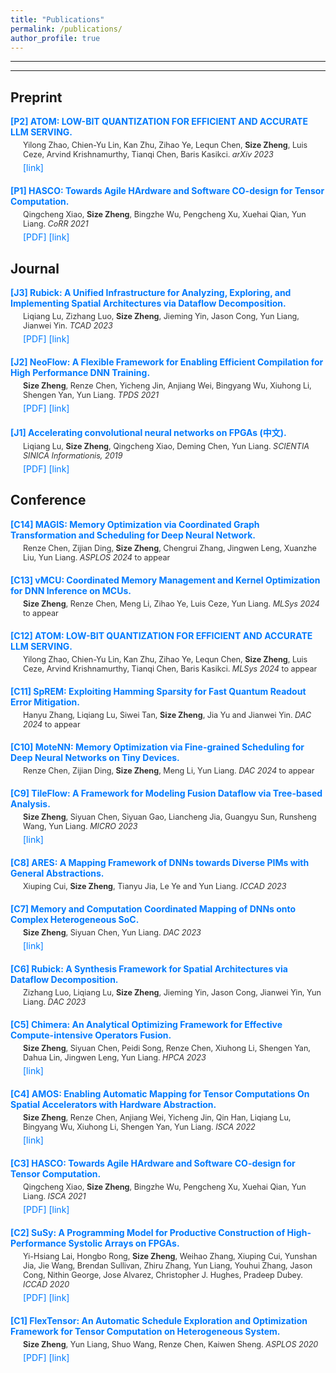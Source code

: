 ```yaml
---
title: "Publications"
permalink: /publications/
author_profile: true
---
```


---

<!-- See a full list on  [Google Scholar](https://scholar.google.com/citations?user=_7Q8uIYAAAAJ&hl=en)   -->

---

## Preprint

<div style="margin-bottom: 20px;">
    <div style="color: #007bff; font-weight: bold; margin-bottom: 5px;">[P2] ATOM: LOW-BIT QUANTIZATION FOR EFFICIENT AND ACCURATE LLM SERVING.</div>
    <div style="margin-left: 20px; margin-bottom: 5px;">
        <span style="color: #333; font-size: 0.9em;">Yilong Zhao, Chien-Yu Lin, Kan Zhu, Zihao Ye, Lequn Chen, <strong>Size Zheng</strong>, Luis Ceze, Arvind Krishnamurthy, Tianqi Chen, Baris Kasikci. <em>arXiv 2023</em></span>
    </div>
    <a href="https://arxiv.org/abs/2310.19102" style="margin-left: 20px; text-decoration: none; color: #007bff;">[link]</a>
</div>

<div style="margin-bottom: 20px;">
    <div style="color: #007bff; font-weight: bold; margin-bottom: 5px;">[P1] HASCO: Towards Agile HArdware and Software CO-design for Tensor Computation.</div>
    <div style="margin-left: 20px; margin-bottom: 5px;">
        <span style="color: #333; font-size: 0.9em;">Qingcheng Xiao, <strong>Size Zheng</strong>, Bingzhe Wu, Pengcheng Xu, Xuehai Qian, Yun Liang. <em>CoRR 2021</em></span>
    </div>
    <a href="https://arxiv.org/abs/2105.01585" style="margin-left: 20px; text-decoration: none; color: #007bff;">[PDF]</a>
    <a href="../files/ISCA21-xqc.pdf" style="text-decoration: none; color: #007bff;">[link]</a>
</div>

## Journal

<!-- 同上面的格式，将所有Journal条目改写 -->
<div style="margin-bottom: 20px;">
    <div style="color: #007bff; font-weight: bold; margin-bottom: 5px;">[J3] Rubick: A Unified Infrastructure for Analyzing, Exploring, and Implementing Spatial Architectures via Dataflow Decomposition.</div>
    <div style="margin-left: 20px; margin-bottom: 5px;">
        <span style="color: #333; font-size: 0.9em;">Liqiang Lu, Zizhang Luo, <strong>Size Zheng</strong>, Jieming Yin, Jason Cong, Yun Liang, Jianwei Yin. <em>TCAD 2023</em></span>
    </div>
    <a href="https://ieeexplore.ieee.org/stamp/stamp.jsp?arnumber=10330679" style="margin-left: 20px; text-decoration: none; color: #007bff;">[PDF]</a>
    <a href="../files/TCAD-2023.pdf" style="text-decoration: none; color: #007bff;">[link]</a>
</div>

<div style="margin-bottom: 20px;">
    <div style="color: #007bff; font-weight: bold; margin-bottom: 5px;">[J2] NeoFlow: A Flexible Framework for Enabling Efficient Compilation for High Performance DNN Training.</div>
    <div style="margin-left: 20px; margin-bottom: 5px;">
        <span style="color: #333; font-size: 0.9em;"><strong>Size Zheng</strong>, Renze Chen, Yicheng Jin, Anjiang Wei, Bingyang Wu, Xiuhong Li, Shengen Yan, Yun Liang. <em>TPDS 2021</em></span>
    </div>
    <a href="https://ieeexplore.ieee.org/stamp/stamp.jsp?arnumber=9664259" style="margin-left: 20px; text-decoration: none; color: #007bff;">[PDF]</a>
    <a href="../files/NeoFlow-OpenAccess-Version.pdf" style="text-decoration: none; color: #007bff;">[link]</a>
</div>

<div style="margin-bottom: 20px;">
    <div style="color: #007bff; font-weight: bold; margin-bottom: 5px;">[J1] Accelerating convolutional neural networks on FPGAs (中文).</div>
    <div style="margin-left: 20px; margin-bottom: 5px;">
        <span style="color: #333; font-size: 0.9em;">Liqiang Lu, <strong>Size Zheng</strong>, Qingcheng Xiao, Deming Chen, Yun Liang. <em>SCIENTIA SINICA Informationis, 2019</em></span>
    </div>
    <a href="https://ceca.pku.edu.cn/docs/20200113152559178152.pdf" style="margin-left: 20px; text-decoration: none; color: #007bff;">[PDF]</a>
    <a href="../files/N112018-00291.pdf" style="text-decoration: none; color: #007bff;">[link]</a>
</div>

## Conference

<!-- 同上面的格式，将所有Conference条目改写 -->

<div style="margin-bottom: 20px;">
    <div style="color: #007bff; font-weight: bold; margin-bottom: 5px;">[C14] MAGIS: Memory Optimization via Coordinated Graph Transformation and Scheduling for Deep Neural Network.</div>
    <div style="margin-left: 20px; margin-bottom: 5px;">
        <span style="color: #333; font-size: 0.9em;">Renze Chen, Zijian Ding, <strong>Size Zheng</strong>, Chengrui Zhang, Jingwen Leng, Xuanzhe Liu, Yun Liang. <em>ASPLOS 2024</em> to appear</span>
    </div>
</div>

<div style="margin-bottom: 20px;">
    <div style="color: #007bff; font-weight: bold; margin-bottom: 5px;">[C13] vMCU: Coordinated Memory Management and Kernel Optimization for DNN Inference on MCUs.</div>
    <div style="margin-left: 20px; margin-bottom: 5px;">
        <span style="color: #333; font-size: 0.9em;"><strong>Size Zheng</strong>, Renze Chen, Meng Li, Zihao Ye, Luis Ceze, Yun Liang. <em>MLSys 2024</em> to appear</span>
    </div>
</div>

<div style="margin-bottom: 20px;">
    <div style="color: #007bff; font-weight: bold; margin-bottom: 5px;">[C12] ATOM: LOW-BIT QUANTIZATION FOR EFFICIENT AND ACCURATE LLM SERVING.</div>
    <div style="margin-left: 20px; margin-bottom: 5px;">
        <span style="color: #333; font-size: 0.9em;">Yilong Zhao, Chien-Yu Lin, Kan Zhu, Zihao Ye, Lequn Chen, <strong>Size Zheng</strong>, Luis Ceze, Arvind Krishnamurthy, Tianqi Chen, Baris Kasikci. <em>MLSys 2024</em> to appear</span>
    </div>
</div>

<div style="margin-bottom: 20px;">
    <div style="color: #007bff; font-weight: bold; margin-bottom: 5px;">[C11] SpREM: Exploiting Hamming Sparsity for Fast Quantum Readout Error Mitigation.</div>
    <div style="margin-left: 20px; margin-bottom: 5px;">
        <span style="color: #333; font-size: 0.9em;">Hanyu Zhang, Liqiang Lu, Siwei Tan, <strong>Size Zheng</strong>, Jia Yu and Jianwei Yin. <em>DAC 2024</em> to appear</span>
    </div>
</div>

<div style="margin-bottom: 20px;">
    <div style="color: #007bff; font-weight: bold; margin-bottom: 5px;">[C10] MoteNN: Memory Optimization via Fine-grained Scheduling for Deep Neural Networks on Tiny Devices.</div>
    <div style="margin-left: 20px; margin-bottom: 5px;">
        <span style="color: #333; font-size: 0.9em;">Renze Chen, Zijian Ding, <strong>Size Zheng</strong>, Meng Li, Yun Liang. <em>DAC 2024</em> to appear</span>
    </div>
</div>

<div style="margin-bottom: 20px;">
    <div style="color: #007bff; font-weight: bold; margin-bottom: 5px;">[C9] TileFlow: A Framework for Modeling Fusion Dataflow via Tree-based Analysis.</div>
    <div style="margin-left: 20px; margin-bottom: 5px;">
        <span style="color: #333; font-size: 0.9em;"><strong>Size Zheng</strong>, Siyuan Chen, Siyuan Gao, Liancheng Jia, Guangyu Sun, Runsheng Wang, Yun Liang. <em>MICRO 2023</em></span>
    </div>
    <a href="https://dl.acm.org/doi/10.1145/3613424.3623792" style="margin-left: 20px; text-decoration: none; color: #007bff;">[link]</a>
</div>

<div style="margin-bottom: 20px;">
    <div style="color: #007bff; font-weight: bold; margin-bottom: 5px;">[C8] ARES: A Mapping Framework of DNNs towards Diverse PIMs with General Abstractions.</div>
    <div style="margin-left: 20px; margin-bottom: 5px;">
        <span style="color: #333; font-size: 0.9em;">Xiuping Cui, <strong>Size Zheng</strong>, Tianyu Jia, Le Ye and Yun Liang. <em>ICCAD 2023</em></span>
    </div>
</div>

<div style="margin-bottom: 20px;">
    <div style="color: #007bff; font-weight: bold; margin-bottom: 5px;">[C7] Memory and Computation Coordinated Mapping of DNNs onto Complex Heterogeneous SoC.</div>
    <div style="margin-left: 20px; margin-bottom: 5px;">
        <span style="color: #333; font-size: 0.9em;"><strong>Size Zheng</strong>, Siyuan Chen, Yun Liang. <em>DAC 2023</em></span>
    </div>
    <a href="https://ieeexplore.ieee.org/document/10247951" style="margin-left: 20px; text-decoration: none; color: #007bff;">[link]</a>
</div>

<div style="margin-bottom: 20px;">
    <div style="color: #007bff; font-weight: bold; margin-bottom: 5px;">[C6] Rubick: A Synthesis Framework for Spatial Architectures via Dataflow Decomposition.</div>
    <div style="margin-left: 20px; margin-bottom: 5px;">
        <span style="color: #333; font-size: 0.9em;">Zizhang Luo, Liqiang Lu, <strong>Size Zheng</strong>, Jieming Yin, Jason Cong, Jianwei Yin, Yun Liang. <em>DAC 2023</em></span>
    </div>
</div>

<div style="margin-bottom: 20px;">
    <div style="color: #007bff; font-weight: bold; margin-bottom: 5px;">[C5] Chimera: An Analytical Optimizing Framework for Effective Compute-intensive Operators Fusion.</div>
    <div style="margin-left: 20px; margin-bottom: 5px;">
        <span style="color: #333; font-size: 0.9em;"><strong>Size Zheng</strong>, Siyuan Chen, Peidi Song, Renze Chen, Xiuhong Li, Shengen Yan, Dahua Lin, Jingwen Leng, Yun Liang. <em>HPCA 2023</em></span>
    </div>
    <a href="https://ieeexplore.ieee.org/document/10071018/" style="margin-left: 20px; text-decoration: none; color: #007bff;">[link]</a>
</div>

<div style="margin-bottom: 20px;">
    <div style="color: #007bff; font-weight: bold; margin-bottom: 5px;">[C4] AMOS: Enabling Automatic Mapping for Tensor Computations On Spatial Accelerators with Hardware Abstraction.</div>
    <div style="margin-left: 20px; margin-bottom: 5px;">
        <span style="color: #333; font-size: 0.9em;"><strong>Size Zheng</strong>, Renze Chen, Anjiang Wei, Yicheng Jin, Qin Han, Liqiang Lu, Bingyang Wu, Xiuhong Li, Shengen Yan, Yun Liang. <em>ISCA 2022</em></span>
    </div>
    <a href="https://cs.stanford.edu/~anjiang/papers/ZhengETAL22AMOS.pdf" style="margin-left: 20px; text-decoration: none; color: #007bff;">[link]</a>
</div>

<div style="margin-bottom: 20px;">
    <div style="color: #007bff; font-weight: bold; margin-bottom: 5px;">[C3] HASCO: Towards Agile HArdware and Software CO-design for Tensor Computation.</div>
    <div style="margin-left: 20px; margin-bottom: 5px;">
        <span style="color: #333; font-size: 0.9em;">Qingcheng Xiao, <strong>Size Zheng</strong>, Bingzhe Wu, Pengcheng Xu, Xuehai Qian, Yun Liang. <em>ISCA 2021</em></span>
    </div>
    <a href="https://dl.acm.org/doi/10.1109/ISCA52012.2021.00086" style="margin-left: 20px; text-decoration: none; color: #007bff;">[PDF]</a>
    <a href="../files/ISCA21-xqc.pdf" style="text-decoration: none; color: #007bff;">[link]</a>
</div>

<div style="margin-bottom: 20px;">
    <div style="color: #007bff; font-weight: bold; margin-bottom: 5px;">[C2] SuSy: A Programming Model for Productive Construction of High-Performance Systolic Arrays on FPGAs.</div>
    <div style="margin-left: 20px; margin-bottom: 5px;">
        <span style="color: #333; font-size: 0.9em;">Yi-Hsiang Lai, Hongbo Rong, <strong>Size Zheng</strong>, Weihao Zhang, Xiuping Cui, Yunshan Jia, Jie Wang, Brendan Sullivan, Zhiru Zhang, Yun Liang, Youhui Zhang, Jason Cong, Nithin George, Jose Alvarez, Christopher J. Hughes, Pradeep Dubey. <em>ICCAD 2020</em></span>
    </div>
    <a href="https://dl.acm.org/doi/abs/10.1145/3400302.3415644" style="margin-left: 20px; text-decoration: none; color: #007bff;">[PDF]</a>
    <a href="../files/susy.pdf" style="text-decoration: none; color: #007bff;">[link]</a>
</div>

<div style="margin-bottom: 20px;">
    <div style="color: #007bff; font-weight: bold; margin-bottom: 5px;">[C1] FlexTensor: An Automatic Schedule Exploration and Optimization Framework for Tensor Computation on Heterogeneous System.</div>
    <div style="margin-left: 20px; margin-bottom: 5px;">
        <span style="color: #333; font-size: 0.9em;"><strong>Size Zheng</strong>, Yun Liang, Shuo Wang, Renze Chen, Kaiwen Sheng. <em>ASPLOS 2020</em></span>
    </div>
    <a href="https://dl.acm.org/doi/10.1145/3373376.3378508" style="margin-left: 20px; text-decoration: none; color: #007bff;">[PDF]</a>
    <a href="../files/flextensor.pdf" style="text-decoration: none; color: #007bff;">[link]</a>
</div>
